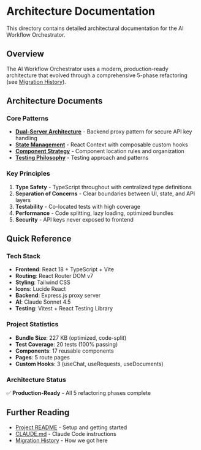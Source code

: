 # Architecture Documentation

This directory contains detailed architectural documentation for the AI Workflow Orchestrator.

## Overview

The AI Workflow Orchestrator uses a modern, production-ready architecture that evolved through a comprehensive 5-phase refactoring (see [Migration History](../history/architectural/MIGRATION_PLAN.md)).

## Architecture Documents

### Core Patterns

- **[Dual-Server Architecture](dual-server.md)** - Backend proxy pattern for secure API key handling
- **[State Management](state-management.md)** - React Context with composable custom hooks
- **[Component Strategy](component-strategy.md)** - Component location rules and organization
- **[Testing Philosophy](testing.md)** - Testing approach and patterns

### Key Principles

1. **Type Safety** - TypeScript throughout with centralized type definitions
2. **Separation of Concerns** - Clear boundaries between UI, state, and API layers
3. **Testability** - Co-located tests with high coverage
4. **Performance** - Code splitting, lazy loading, optimized bundles
5. **Security** - API keys never exposed to frontend

## Quick Reference

### Tech Stack
- **Frontend**: React 18 + TypeScript + Vite
- **Routing**: React Router DOM v7
- **Styling**: Tailwind CSS
- **Icons**: Lucide React
- **Backend**: Express.js proxy server
- **AI**: Claude Sonnet 4.5
- **Testing**: Vitest + React Testing Library

### Project Statistics
- **Bundle Size**: 227 KB (optimized, code-split)
- **Test Coverage**: 20 tests (100% passing)
- **Components**: 17 reusable components
- **Pages**: 5 route pages
- **Custom Hooks**: 3 (useChat, useRequests, useDocuments)

### Architecture Status

✅ **Production-Ready** - All 5 refactoring phases complete

## Further Reading

- [Project README](../../README.md) - Setup and getting started
- [CLAUDE.md](../../CLAUDE.md) - Claude Code instructions
- [Migration History](../history/) - How we got here
